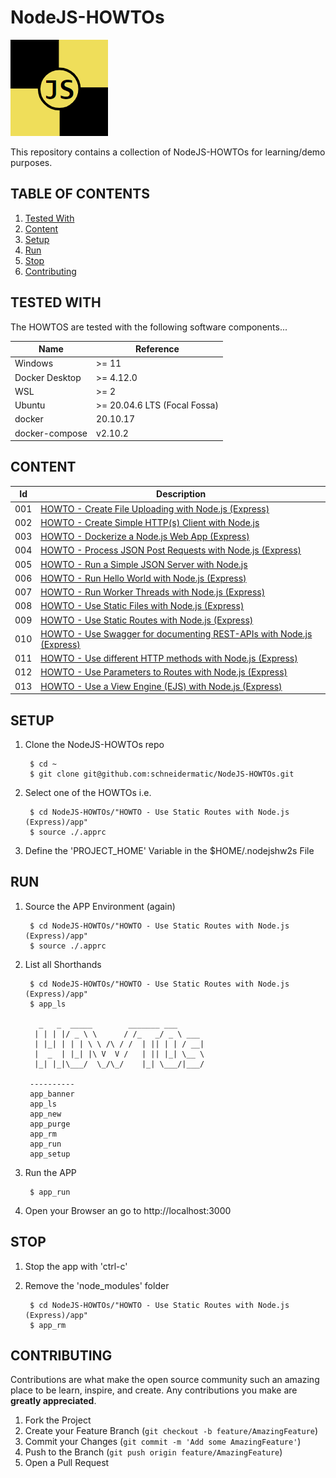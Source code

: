 # NodeJS-HOWTOs

![LOGO](resources/images/Logo01.png)

This repository contains a collection of NodeJS-HOWTOs for learning/demo purposes.

## TABLE OF CONTENTS
<ol>
<li><a href="#tested-with">Tested With</a></li>
<li><a href="#content">Content</a></li>
<li><a href="#setup">Setup</a></li>
<li><a href="#run">Run</a></li>
<li><a href="#stop">Stop</a></li>
<li><a href="#contributing">Contributing</a></li>
</ol>

## TESTED WITH
The HOWTOS are tested with the following software components...

Name           | Reference    
-------------- | --------------- 
Windows        | >= 11
Docker Desktop | >= 4.12.0
WSL            | >= 2
Ubuntu         | >= 20.04.6 LTS (Focal Fossa)
docker         | 20.10.17
docker-compose | v2.10.2

## CONTENT
Id  | Description                                                          
----|----------------------------------------------------------------------
001 | [HOWTO - Create File Uploading with Node.js (Express)](https://github.com/schneidermatic/NodeJS-HOWTOs/tree/develop/HOWTO%20-%20Create%20a%20File%20Uploading%20with%20Node.js%20(Express)/app)
002 | [HOWTO - Create Simple HTTP(s) Client with Node.js](https://github.com/schneidermatic/NodeJS-HOWTOs/tree/develop/HOWTO%20-%20Create%20a%20Simple%20HTTP(s)%20Client%20with%20Node.js/app)
003 | [HOWTO - Dockerize a Node.js Web App (Express)](https://github.com/schneidermatic/NodeJS-HOWTOs/tree/develop/HOWTO%20-%20Dockerize%20a%20Node.js%20Web%20App%20(Express)/app)
004 | [HOWTO - Process JSON Post Requests with Node.js (Express)](https://github.com/schneidermatic/NodeJS-HOWTOs/tree/develop/HOWTO%20-%20Process%20JSON%20Post%20Requests%20with%20Node.js%20(Express)/app)
005 | [HOWTO - Run a Simple JSON Server with Node.js](https://github.com/schneidermatic/NodeJS-HOWTOs/tree/develop/HOWTO%20-%20Run%20a%20Simple%20JSON%20Server%20with%20Node.js/app)
006 | [HOWTO - Run Hello World with Node.js (Express)](https://github.com/schneidermatic/NodeJS-HOWTOs/tree/develop/HOWTO%20-%20Run%20Hello%20World%20with%20Node.js%20(Express)/app)
007 | [HOWTO - Run Worker Threads with Node.js (Express)](https://github.com/schneidermatic/NodeJS-HOWTOs/tree/develop/HOWTO%20-%20Run%20Worker%20Threads%20with%20Node.js%20(Express)/app)
008 | [HOWTO - Use Static Files with Node.js (Express)](https://github.com/schneidermatic/NodeJS-HOWTOs/tree/develop/HOWTO%20-%20Use%20Static%20Files%20with%20Node.js%20(Express))
009 | [HOWTO - Use Static Routes with Node.js (Express)](https://github.com/schneidermatic/NodeJS-HOWTOs/tree/develop/HOWTO%20-%20Use%20Static%20Routes%20with%20Node.js%20(Express))
010 | [HOWTO - Use Swagger for documenting REST-APIs with Node.js (Express)](https://github.com/schneidermatic/NodeJS-HOWTOs/tree/develop/HOWTO%20-%20Use%20Swagger%20for%20documenting%20REST-APIs%20with%20Node.js%20(Express))
011 | [HOWTO - Use different HTTP methods with Node.js (Express)](https://github.com/schneidermatic/NodeJS-HOWTOs/tree/develop/HOWTO%20-%20Use%20different%20HTTP%20methods%20with%20Node.js%20(Express))
012 | [HOWTO - Use Parameters to Routes with Node.js (Express)](https://github.com/schneidermatic/NodeJS-HOWTOs/tree/develop/HOWTO%20-%20Use%20Parameters%20to%20Routes%20with%20Node.js%20(Express))
013 | [HOWTO - Use a View Engine (EJS) with Node.js (Express)](https://github.com/schneidermatic/NodeJS-HOWTOs/tree/develop/HOWTO%20-%20Use%20a%20View%20Engine%20(EJS)%20with%20Node.js%20(Express))

## SETUP
1. Clone the NodeJS-HOWTOs repo

        $ cd ~
        $ git clone git@github.com:schneidermatic/NodeJS-HOWTOs.git

2. Select one of the HOWTOs i.e. 

        $ cd NodeJS-HOWTOs/"HOWTO - Use Static Routes with Node.js (Express)/app"
        $ source ./.apprc

3. Define the 'PROJECT_HOME' Variable in the $HOME/.nodejshw2s File

## RUN
1. Source the APP Environment (again)

        $ cd NodeJS-HOWTOs/"HOWTO - Use Static Routes with Node.js (Express)/app"
        $ source ./.apprc

2. List all Shorthands

        $ cd NodeJS-HOWTOs/"HOWTO - Use Static Routes with Node.js (Express)/app"
        $ app_ls

          _   _  _____        _______ ___
         | | | |/ _ \ \      / /_   _/ _ \ ___
         | |_| | | | \ \ /\ / /  | || | | / __|
         |  _  | |_| |\ V  V /   | || |_| \__ \
         |_| |_|\___/  \_/\_/    |_| \___/|___/
        
        ----------
        app_banner
        app_ls
        app_new
        app_purge
        app_rm
        app_run
        app_setup

4. Run the APP

        $ app_run

5. Open your Browser an go to http://localhost:3000

## STOP
1. Stop the app with 'ctrl-c' 

2. Remove the 'node_modules' folder

        $ cd NodeJS-HOWTOs/"HOWTO - Use Static Routes with Node.js (Express)/app"
        $ app_rm

## CONTRIBUTING
Contributions are what make the open source community such an amazing place to be learn, inspire, and create. Any contributions you make are **greatly appreciated**.

1. Fork the Project
2. Create your Feature Branch (`git checkout -b feature/AmazingFeature`)
3. Commit your Changes (`git commit -m 'Add some AmazingFeature'`)
4. Push to the Branch (`git push origin feature/AmazingFeature`)
5. Open a Pull Request

